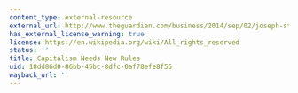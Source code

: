 ```yaml
---
content_type: external-resource
external_url: http://www.theguardian.com/business/2014/sep/02/joseph-stiglitz-capitalism-new-rules-growth-stability
has_external_license_warning: true
license: https://en.wikipedia.org/wiki/All_rights_reserved
status: ''
title: Capitalism Needs New Rules
uid: 18dd86d0-86bb-45bc-8dfc-0af78efe8f56
wayback_url: ''
---
```

